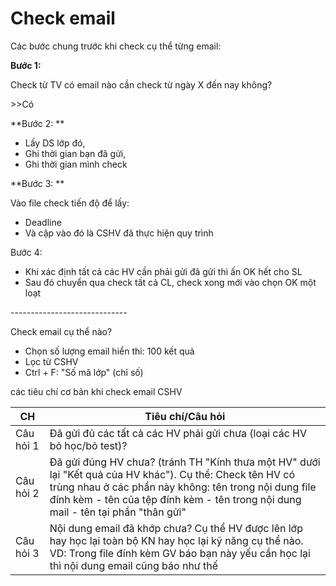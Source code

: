 # Check email

Các bước chung trước khi check cụ thể từng email:

**Bước 1:**

 Check từ TV có email nào cần check từ ngày X đến nay không? 

\>>Có

**Bước 2: **

* Lấy DS lớp đó, 
* Ghi thời gian bạn đã gửi, 
* Ghi thời gian mình check

**Bước 3: **

Vào file check tiến độ để lấy:

* Deadline 
* Và cập vào đó là CSHV đã thực hiện quy trình

Bước 4: 

* Khi xác định tất cả các HV cần phải gửi đã gửi thì ấn OK hết cho SL
* Sau đó chuyển qua check tất cả CL, check xong mới vào chọn OK một loạt

\-----------------------------

Check email cụ thể nào?

* Chọn số lượng email hiển thi: 100 kết quả
* Lọc từ CSHV
* Ctrl + F: "Số mã lớp" (chỉ số)

các tiêu chí cơ bản khi check email CSHV

| CH        | Tiêu chí/Câu hỏi                                                                                                                                                                                                                                        |
| --------- | ------------------------------------------------------------------------------------------------------------------------------------------------------------------------------------------------------------------------------------------------------- |
| Câu hỏi 1 | Đã gửi đủ các tất cả các HV phải gửi chưa (loại các HV bỏ học/bỏ test)?                                                                                                                                                                                 |
| Câu hỏi 2 | Đã gửi đúng HV chưa? (tránh TH "Kính thưa một HV" dưới lại "Kết quả của HV khác"). Cụ thể: Check tên HV có trùng nhau ở các phần này không: tên trong nội dung file đính kèm - tên của tệp đính kèm - tên trong nội dung mail - tên tại phần "thân gửi" |
| Câu hỏi 3 | Nội dung email đã khớp chưa? Cụ thể HV được lên lớp hay học lại toàn bộ KN hay học lại kỹ năng cụ thể nào. VD: Trong file đính kèm GV báo bạn này yếu cần học lại thì nội dung email cũng báo như thế                                                   |

